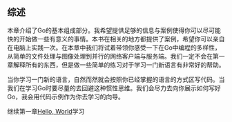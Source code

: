 ## 综述

本章介绍了Go的基本组成部分。我希望提供足够的信息与案例使得你可以尽可能快的开始做一些有意义的事情。本书在相关的地方都提供了案例，希望你可以亲自在电脑上实践一次。在本章中我们将试着带领你感受一下在Go中编程的多样性，从简单的文件处理与图像处理到并行的网络客户端与服务端。我们一定不会在第一章解释所有的东西，但是做一些简单的练习对于学习一门新语言有非常好的帮助。

当你学习一门新的语言，自然而然就会按照你已经掌握的语言的方式区写代码。当我们在学习Go时要尽量的去回避这种惯性思维。我们会尽力去向你展示如何写好Go，我会用代码示例作为你去学习的向导。

继续第一章[Hello, World](./1.md)学习